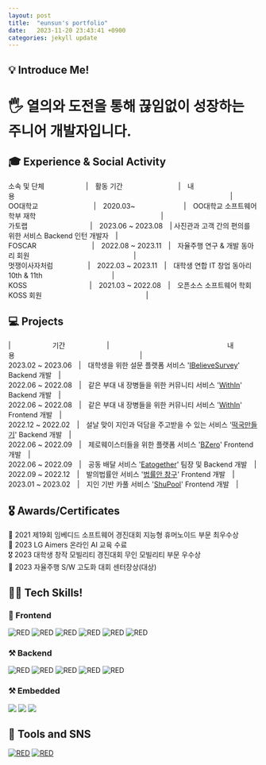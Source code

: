 ```yaml
---
layout: post
title:  "eunsun's portfolio"
date:   2023-11-20 23:43:41 +0900
categories: jekyll update
---
```

<h2>💡 Introduce Me!  </h2>
<!-- **Introduce Me!** -->
<h1>🖐 열의와 도전을 통해 끊임없이 성장하는 주니어 개발자입니다.</h1>

<h2>🎓 Experience & Social Activity</h2>
<!-- **Experience & Social Activity** -->
소속 및 단체　　　　　　|　활동 기간　　　　　　　　|　내용　　　　　　　　　　　　　　　　　　　　　　　　　　　　　　　|
<br/>
OO대학교　　　　　　　　|　2020.03~　　　　　　　|　OO대학교 소프트웨어학부 재학　　　　　　　　　　　　　　　　　　|
<br/>
가토랩　　　　　　　　　|　2023.06 ~ 2023.08　| 사진관과 고객 간의 편의를 위한 서비스 Backend 인턴 개발자　|
<br/>
FOSCAR　　　　　　　　|　2022.08 ~ 2023.11　|　자율주행 연구 & 개발 동아리 회원　　　　　　　　　　　　　　　|
<br/>
멋쟁이사자처럼　　　　　|　2022.03 ~ 2023.11　|　대학생 연합 IT 창업 동아리 10th & 11th　　　　　　　　　　|
<br/>
KOSS　　　　　　　　　|　2021.03 ~ 2022.08　|　오픈소스 소프트웨어 학회 KOSS 회원　　　　　　　　　　　　　　　|
<br/>

<h2>💻 Projects</h2>
<!-- **Projects** -->
|　　　　　　기간　　　　　　|　　　　　　　　　　　　　　　　　내용　　　　　　　　　　　　　　　　　　|
<br/>
2023.02 ~ 2023.06　|　대학생을 위한 설문 플랫폼 서비스 '<a href="https://github.com/2023-AlphaProject/iBelieveSurvey_backend">IBelieveSurvey</a>' Backend 개발　|
<br/>
2022.06 ~ 2022.08　|　같은 부대 내 장병들을 위한 커뮤니티 서비스 '<a href="https://github.com/Eun-sun-Lee/WithIn_back">WithIn</a>' Backend 개발　|
<br/>
2022.06 ~ 2022.08　|　같은 부대 내 장병들을 위한 커뮤니티 서비스 '<a href="https://github.com/Eun-sun-Lee/WithIn_front">WithIn</a>' Frontend 개발　|
<br/>
2022.12 ~ 2022.02　|　설날 맞이 지인과 덕담을 주고받을 수 있는 서비스 '<a href="https://github.com/Eun-sun-Lee/Making-Tteokguk-BE">떡국만들기</a>' Backend 개발　|
<br/>
2022.06 ~ 2022.09　|　제로웨이스터들을 위한 플랫폼 서비스 '<a href="https://github.com/People-zero/Bzero">BZero</a>' Frontend 개발　|
<br/>
2022.06 ~ 2022.09　|　공동 배달 서비스 '<a href="https://github.com/Eun-sun-Lee/eatogether">Eatogether</a>' 팀장 및 Backend 개발　|
<br/>
2022.09 ~ 2022.12　|　발의법률안 서비스 '<a href="https://github.com/MopeTeam1/Nemsy_client">법률안 창구</a>' Frontend 개발　|
<br/>
2023.01 ~ 2023.02　|　지인 기반 카풀 서비스 '<a href="https://github.com/ShuPool/Shupool-frontend">ShuPool</a>' Frontend 개발　|
<br/>

<h2>🎖️ Awards/Certificates</h2>
<!-- **Awards / Certificates** -->
<d>🥇 2021 제19회 임베디드 소프트웨어 경진대회 지능형 휴머노이드 부문 최우수상</d>
<br/>
<d>📃 2023 LG Aimers 온라인 AI 교육 수료</d>
<br/>
<d>🎖 2023 대학생 창작 모빌리티 경진대회 무인 모빌리티 부문 우수상</d>
<br/>
<d>🥇 2023 자율주행 S/W 고도화 대회 센터장상(대상)</d>
<br/>
<d></d>

<h2>👨‍💻 Tech Skills!  </h2>
<!-- **Tech Skil** -->
<h3> 📲 Frontend </h3>
<div>
<img alt="RED" src ="https://img.shields.io/badge/REACT-61DAFB.svg?&style=for-the-badge&logo=React&logoColor=white"/>
<img alt="RED" src ="https://img.shields.io/badge/JAVASCRIPT-F7DF1E.svg?&style=for-the-badge&logo=JavaScript&logoColor=white"/>
<img alt="RED" src ="https://img.shields.io/badge/HTML5-E34F26.svg?&style=for-the-badge&logo=CSS3&logoColor=white"/>
<img alt="RED" src ="https://img.shields.io/badge/CSS3-1572B6.svg?&style=for-the-badge&logo=HTML5&logoColor=white"/>
<img alt="RED" src ="https://img.shields.io/badge/REACT NATIVE-3655FF.svg?&style=for-the-badge&logo=React&logoColor=white"/>
<img alt="RED" src ="https://img.shields.io/badge/Android Studio-3DDC84.svg?&style=for-the-badge&logo=Android&logoColor=white"/>
</div>

<h3>⚒ Backend </h3>
<div>
<img alt="RED" src ="https://img.shields.io/badge/Python-blue.svg?&style=for-the-badge&logo=Python&logoColor=white"/>
<img alt="RED" src ="https://img.shields.io/badge/Django-092E20.svg?&style=for-the-badge&logo=Django&logoColor=white"/>
  <img alt="RED" src ="https://img.shields.io/badge/JAVA-004027.svg?&style=for-the-badge&logo=Jameson&logoColor=white"/>
<img alt="RED" src ="https://img.shields.io/badge/SPRING-6DB33F.svg?&style=for-the-badge&logo=Spring&logoColor=white"/>
<img alt="RED" src ="https://img.shields.io/badge/MySQL-4479A1.svg?&style=for-the-badge&logo=MYSQL&logoColor=white"/>

<h3>⚒ Embedded </h3>
<img src="https://img.shields.io/badge/ROS-22314E?style=flat-square&logo=ROS&logoColor=white"/></a>
<img src="https://img.shields.io/badge/Linux-FCC624?style=flat-square&logo=Linux&logoColor=black"/></a>
<img src="https://img.shields.io/badge/C++-00599C?style=flat-square&logo=C%2B%2B&logoColor=white"/></a> 

</div>
<h2>📝 Tools and SNS </h2>
<div>
 <a href="https://esssun.tistory.com/"><img alt="RED" src ="https://img.shields.io/badge/Tistory-FF6600.svg?&style=for-the-badge&logo=Tistory&logoColor=white"/></a>
<a href="https://github.com/Eun-sun-Lee/"><img alt="RED" src ="https://img.shields.io/badge/Github-181717.svg?&style=for-the-badge&logo=GitHub&logoColor=white"/></a>

</div><br/>